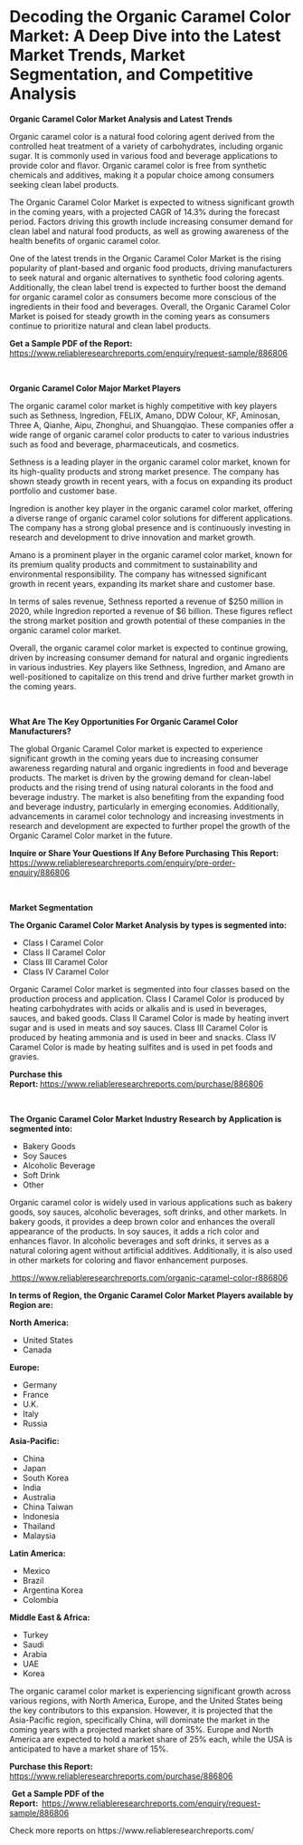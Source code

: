 <p><h1>Decoding the Organic Caramel Color Market: A Deep Dive into the Latest Market Trends, Market Segmentation, and Competitive Analysis</h1></p><p><strong>Organic Caramel Color Market Analysis and Latest Trends</strong></p>
<p><p>Organic caramel color is a natural food coloring agent derived from the controlled heat treatment of a variety of carbohydrates, including organic sugar. It is commonly used in various food and beverage applications to provide color and flavor. Organic caramel color is free from synthetic chemicals and additives, making it a popular choice among consumers seeking clean label products.</p><p>The Organic Caramel Color Market is expected to witness significant growth in the coming years, with a projected CAGR of 14.3% during the forecast period. Factors driving this growth include increasing consumer demand for clean label and natural food products, as well as growing awareness of the health benefits of organic caramel color.</p><p>One of the latest trends in the Organic Caramel Color Market is the rising popularity of plant-based and organic food products, driving manufacturers to seek natural and organic alternatives to synthetic food coloring agents. Additionally, the clean label trend is expected to further boost the demand for organic caramel color as consumers become more conscious of the ingredients in their food and beverages. Overall, the Organic Caramel Color Market is poised for steady growth in the coming years as consumers continue to prioritize natural and clean label products.</p></p>
<p><strong>Get a Sample PDF of the Report:&nbsp;</strong> <a href="https://www.reliableresearchreports.com/enquiry/request-sample/886806">https://www.reliableresearchreports.com/enquiry/request-sample/886806</a></p>
<p>&nbsp;</p>
<p><strong>Organic Caramel Color Major Market Players</strong></p>
<p><p>The organic caramel color market is highly competitive with key players such as Sethness, Ingredion, FELIX, Amano, DDW Colour, KF, Aminosan, Three A, Qianhe, Aipu, Zhonghui, and Shuangqiao. These companies offer a wide range of organic caramel color products to cater to various industries such as food and beverage, pharmaceuticals, and cosmetics.</p><p>Sethness is a leading player in the organic caramel color market, known for its high-quality products and strong market presence. The company has shown steady growth in recent years, with a focus on expanding its product portfolio and customer base.</p><p>Ingredion is another key player in the organic caramel color market, offering a diverse range of organic caramel color solutions for different applications. The company has a strong global presence and is continuously investing in research and development to drive innovation and market growth.</p><p>Amano is a prominent player in the organic caramel color market, known for its premium quality products and commitment to sustainability and environmental responsibility. The company has witnessed significant growth in recent years, expanding its market share and customer base.</p><p>In terms of sales revenue, Sethness reported a revenue of $250 million in 2020, while Ingredion reported a revenue of $6 billion. These figures reflect the strong market position and growth potential of these companies in the organic caramel color market.</p><p>Overall, the organic caramel color market is expected to continue growing, driven by increasing consumer demand for natural and organic ingredients in various industries. Key players like Sethness, Ingredion, and Amano are well-positioned to capitalize on this trend and drive further market growth in the coming years.</p></p>
<p>&nbsp;</p>
<p><strong>What Are The Key Opportunities For Organic Caramel Color Manufacturers?</strong></p>
<p><p>The global Organic Caramel Color market is expected to experience significant growth in the coming years due to increasing consumer awareness regarding natural and organic ingredients in food and beverage products. The market is driven by the growing demand for clean-label products and the rising trend of using natural colorants in the food and beverage industry. The market is also benefiting from the expanding food and beverage industry, particularly in emerging economies. Additionally, advancements in caramel color technology and increasing investments in research and development are expected to further propel the growth of the Organic Caramel Color market in the future.</p></p>
<p><strong>Inquire or Share Your Questions If Any Before Purchasing This Report:</strong> <a href="https://www.reliableresearchreports.com/enquiry/pre-order-enquiry/886806">https://www.reliableresearchreports.com/enquiry/pre-order-enquiry/886806</a></p>
<p>&nbsp;</p>
<p><strong>Market Segmentation</strong></p>
<p><strong>The Organic Caramel Color Market Analysis by types is segmented into:</strong></p>
<p><ul><li>Class I Caramel Color</li><li>Class II Caramel Color</li><li>Class III Caramel Color</li><li>Class IV Caramel Color</li></ul></p>
<p><p>Organic Caramel Color market is segmented into four classes based on the production process and application. Class I Caramel Color is produced by heating carbohydrates with acids or alkalis and is used in beverages, sauces, and baked goods. Class II Caramel Color is made by heating invert sugar and is used in meats and soy sauces. Class III Caramel Color is produced by heating ammonia and is used in beer and snacks. Class IV Caramel Color is made by heating sulfites and is used in pet foods and gravies.</p></p>
<p><strong>Purchase this Report:&nbsp;</strong><a href="https://www.reliableresearchreports.com/purchase/886806">https://www.reliableresearchreports.com/purchase/886806</a></p>
<p>&nbsp;</p>
<p><strong>The Organic Caramel Color Market Industry Research by Application is segmented into:</strong></p>
<p><ul><li>Bakery Goods</li><li>Soy Sauces</li><li>Alcoholic Beverage</li><li>Soft Drink</li><li>Other</li></ul></p>
<p><p>Organic caramel color is widely used in various applications such as bakery goods, soy sauces, alcoholic beverages, soft drinks, and other markets. In bakery goods, it provides a deep brown color and enhances the overall appearance of the products. In soy sauces, it adds a rich color and enhances flavor. In alcoholic beverages and soft drinks, it serves as a natural coloring agent without artificial additives. Additionally, it is also used in other markets for coloring and flavor enhancement purposes.</p></p>
<p><a href="https://www.reliableresearchreports.com/organic-caramel-color-r886806">&nbsp;https://www.reliableresearchreports.com/organic-caramel-color-r886806</a></p>
<p><strong>In terms of Region, the Organic Caramel Color Market Players available by Region are:</strong></p>
<p>
    <p> <strong> North America: </strong>
        <ul>
            <li>United States</li>
            <li>Canada</li>
        </ul>
        </p> 
    <p> <strong> Europe: </strong>
        <ul>
            <li>Germany</li>
            <li>France</li>
            <li>U.K.</li>
            <li>Italy</li>
            <li>Russia</li>
        </ul>
        </p> 
    <p> <strong> Asia-Pacific: </strong>
        <ul>
            <li>China</li>
            <li>Japan</li>
            <li>South Korea</li>
            <li>India</li>
            <li>Australia</li>
            <li>China Taiwan</li>
            <li>Indonesia</li>
            <li>Thailand</li>
            <li>Malaysia</li>
        </ul>
        </p> 
    <p> <strong> Latin America: </strong>
        <ul>
            <li>Mexico</li>
            <li>Brazil</li>
            <li>Argentina Korea</li>
            <li>Colombia</li>
        </ul>
        </p> 
    <p> <strong> Middle East & Africa: </strong>
        <ul>
            <li>Turkey</li>
            <li>Saudi</li>
            <li>Arabia</li>
            <li>UAE</li>
            <li>Korea</li>
        </ul>
    </p>
    </p>
<p><p>The organic caramel color market is experiencing significant growth across various regions, with North America, Europe, and the United States being the key contributors to this expansion. However, it is projected that the Asia-Pacific region, specifically China, will dominate the market in the coming years with a projected market share of 35%. Europe and North America are expected to hold a market share of 25% each, while the USA is anticipated to have a market share of 15%.</p></p>
<p><strong>Purchase this Report: </strong><a href="https://www.reliableresearchreports.com/purchase/886806">https://www.reliableresearchreports.com/purchase/886806</a></p>
<p>&nbsp;<strong>Get a Sample PDF of the Report:&nbsp;&nbsp;</strong><a href="https://www.reliableresearchreports.com/enquiry/request-sample/886806">https://www.reliableresearchreports.com/enquiry/request-sample/886806</a></p>
<p><strong></strong></p>
<p>Check more reports on https://www.reliableresearchreports.com/</p>